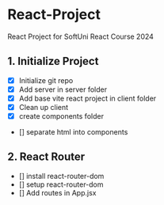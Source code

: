 # React-Project
React Project for SoftUni React Course 2024


## 1. Initialize Project
- [x] Initialize git repo
- [x] Add server in server folder
- [x] Add base vite react project in client folder
- [x] Clean up client
- [x] create components folder
- [] separate html into components

## 2. React Router
- [] install react-router-dom
- [] setup react-router-dom
- [] Add routes in App.jsx


